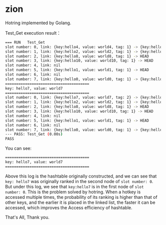 # zion

Hotring implemented by Golang.

Test_Get execution result：
```bash
=== RUN   Test_Get
slot number: 0, link: {key:hello4, value: world4, tag: 1} -> {key:hello7, value: world7, tag: 2} -> HEAD 
slot number: 1, link: {key:hello2, value: world2, tag: 1} -> {key:hello3, value: world3, tag: 2} -> {key:hello5, value: world5, tag: 3} -> HEAD 
slot number: 2, link: {key:hello8, value: world8, tag: 1} -> HEAD 
slot number: 3, link: {key:hello10, value: world10, tag: 1} -> HEAD 
slot number: 4, link: nil 
slot number: 5, link: {key:hello1, value: world1, tag: 1} -> HEAD 
slot number: 6, link: nil 
slot number: 7, link: {key:hello0, value: world0, tag: 1} -> {key:hello6, value: world6, tag: 2} -> {key:hello9, value: world9, tag: 3} -> HEAD 
======================================
key: hello7, value: world7 
======================================
slot number: 0, link: {key:hello7, value: world7, tag: 2} -> {key:hello4, value: world4, tag: 1} -> HEAD 
slot number: 1, link: {key:hello2, value: world2, tag: 1} -> {key:hello3, value: world3, tag: 2} -> {key:hello5, value: world5, tag: 3} -> HEAD 
slot number: 2, link: {key:hello8, value: world8, tag: 1} -> HEAD 
slot number: 3, link: {key:hello10, value: world10, tag: 1} -> HEAD 
slot number: 4, link: nil 
slot number: 5, link: {key:hello1, value: world1, tag: 1} -> HEAD 
slot number: 6, link: nil 
slot number: 7, link: {key:hello0, value: world0, tag: 1} -> {key:hello6, value: world6, tag: 2} -> {key:hello9, value: world9, tag: 3} -> HEAD 
--- PASS: Test_Get (0.00s)
PASS
```

You can see:
```bash
======================================
key: hello7, value: world7 
======================================
```
Above this log is the hashtable originally constructed, and we can see that `key: hello7` was originally ranked in the second node of `slot number: 0`. But under this log, we see that `key:hello7` is in the first node of `slot number: 0`. This is the problem solved by hotring. When a hotkey is accessed multiple times, the probability of its ranking is higher than that of other keys, and the earlier it is placed in the linked list, the faster it can be accessed, which improves the Access efficiency of hashtable.

That's All, Thank you.

